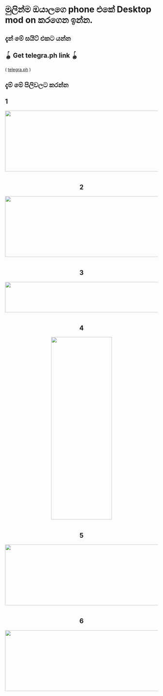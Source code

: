 # මුලින්ම ඔයාලගෙ phone එකේ Desktop mod on කරගෙන ඉන්න.

## දැන් මේ සයිට් එකට යන්න
## 🪀 Get telegra.ph link 🪀           

 ( [telegra.ph](https://telegra.ph/) )

## දැම් මේ පිලිවලට කරන්න

## 1
<div align="center">
  <img src="https://telegra.ph/file/7dc1cd197eda3e49c9434.jpg" width="800" height="200">
  <h1>  </h1>

## 2
<div align="center">
  <img src="https://telegra.ph/file/25a22516055c67a9d572d.jpg" width="800" height="200">
  <h1>  </h1>

## 3
<div align="center">
  <img src="https://telegra.ph/file/eccedb13990b89a6799d3.jpg" width="800" height="100">
  <h1>  </h1>

## 4
<div align="center">
  <img src="https://telegra.ph/file/dde830e7257b619061d74.jpg" width="200" height="600">
  <h1>  </h1>

## 5
<div align="center">
  <img src="https://telegra.ph/file/d0c0a89d7758c6183a946.jpg" width="800" height="200">
  <h1>  </h1>

## 6
<div align="center">
  <img src="https://telegra.ph/file/4d86c5bf51f7cdcfad580.jpg" width="800" height="200">
  <h1>  </h1>
